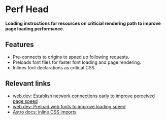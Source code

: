 # Perf Head

**Loading instructions for resources on criticial rendering path to improve page loading performance.**

## Features

- Pre-connects to origins to speed up following requests.
- Preloads font files for faster font loading and page rendering.
- Inlines font declarations as critical CSS.

## Relevant links

- [web.dev: Establish network connections early to improve perceived page speed](https://web.dev/articles/preconnect-and-dns-prefetch)
- [web.dev: Preload web fonts to improve loading speed](https://web.dev/articles/codelab-preload-web-fonts)
- [Astro docs: inline CSS imports](https://docs.astro.build/en/guides/styling/#raw-css-imports)
